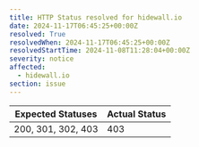 ```yaml
---
title: HTTP Status resolved for hidewall.io
date: 2024-11-17T06:45:25+00:00Z
resolved: True
resolvedWhen: 2024-11-17T06:45:25+00:00Z
resolvedStartTime: 2024-11-08T11:28:04+00:00Z
severity: notice
affected:
  - hidewall.io
section: issue
---
```


| Expected Statuses | Actual Status  |
|-------------------|----------------|
| 200, 301, 302, 403 | 403 |
